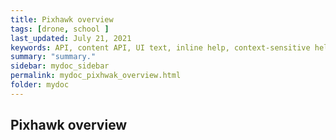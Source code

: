 ```yaml
---
title: Pixhawk overview
tags: [drone, school ]
last_updated: July 21, 2021
keywords: API, content API, UI text, inline help, context-sensitive help, popovers, tooltips
summary: "summary."
sidebar: mydoc_sidebar
permalink: mydoc_pixhwak_overview.html
folder: mydoc
---
```


## Pixhawk overview
